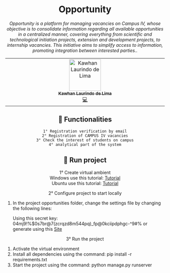 <div align="center">

# Opportunity


_Opportunity is a platform for managing vacancies on Campus IV, whose objective is to consolidate information regarding all available opportunities in a centralized manner, covering everything from scientific and technological initiation projects, extension and development projects, to internship vacancies. This initiative aims to simplify access to information, promoting integration between interested parties.._ <br>

<!-- ALL-CONTRIBUTORS-LIST:START - Do not remove or modify this section -->
<!-- prettier-ignore-start -->
<!-- markdownlint-disable -->
<table>
  <tbody>
    <tr>
      <td align="center" valign="top" width="14.28%"><a href="https://www.linkedin.com/in/kawhan-laurindo-de-lima-b61a7a1b4/"><img src="https://avatars.githubusercontent.com/u/69232156?v=4?s=100" width="100px;" alt="Kawhan Laurindo de Lima"/><br /><sub><b>Kawhan Laurindo de Lima</b></sub></a><br /><a href="#code-Kawhan" title="Code">💻</a></td>
    </tr>
  </tbody>
</table>

<!-- markdownlint-restore -->
<!-- prettier-ignore-end -->

<!-- ALL-CONTRIBUTORS-LIST:END -->

## 📌 Functionalities
```
1° Registration verification by email
2° Registration of CAMPUS IV vacancies
3° Check the interest of students on campus
4° analytical part of the system
```


## 🤖 Run project
1° Create virtual ambient <br/>
Windows use this tutorial: <a href="https://www.codingforentrepreneurs.com/guides/install-python-on-windows/">Tutorial</a> </br>
Ubuntu use this tutorial: <a href="https://www.codingforentrepreneurs.com/guides/install-python-on-windows/](https://www.digitalocean.com/community/tutorials/how-to-install-python-3-and-set-up-a-programming-environment-on-ubuntu-20-04-quickstart)https://www.digitalocean.com/community/tutorials/how-to-install-python-3-and-set-up-a-programming-environment-on-ubuntu-20-04-quickstart">Tutorial</a> <br/>

2° Configure project to start locally <br/>
<ol align="left">
  <li>In the project opportunities folder, change the settings file by changing the following lines:</li>

  Using this secret key: 04mj9!%$0s7br@7(zcrqzd8m544pq)_fp@0kciipdphgc-^9#% or generate using this <a href="https://www.educative.io/answers/how-to-generate-a-django-secretkey">Site</a> 
</ol>

3° Run the project <br/>
<ol align="left">
  <li>Activate the virtual environment</li>
  <li>Install all dependencies using the command: pip install -r requirements.txt</li>
  <li>Start the project using the command: python manage.py runserver</li>
</ol>



</div>
